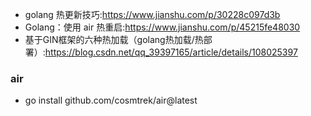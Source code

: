 + golang 热更新技巧:<https://www.jianshu.com/p/30228c097d3b>
+ Golang：使用 air 热重启:<https://www.jianshu.com/p/45215fe48030>
+ 基于GIN框架的六种热加载（golang热加载/热部署）:<https://blog.csdn.net/qq_39397165/article/details/108025397>

### air
+ go install github.com/cosmtrek/air@latest